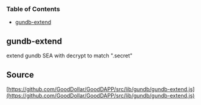 <!-- Generated by documentation.js. Update this documentation by updating the source code. -->

### Table of Contents

-   [gundb-extend][1]

## gundb-extend

extend gundb SEA with decrypt to match ".secret"

[1]: #gundb-extend
## Source
[https://github.com/GoodDollar/GoodDAPP/src/lib/gundb/gundb-extend.js](https://github.com/GoodDollar/GoodDAPP/src/lib/gundb/gundb-extend.js)

